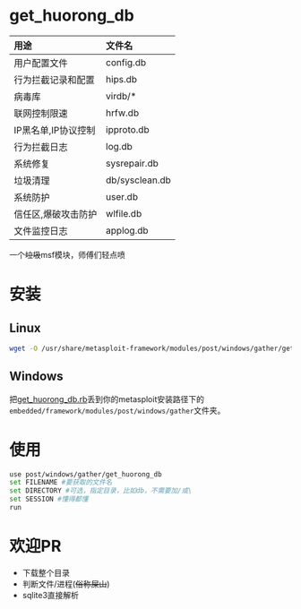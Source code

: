 # get_huorong_db

| 用途                | 文件名         |
| :------------------ | :------------- |
| 用户配置文件        | config.db      |
| 行为拦截记录和配置  | hips.db        |
| 病毒库              | virdb/*        |
| 联网控制限速        | hrfw.db        |
| IP黑名单,IP协议控制 | ipproto.db     |
| 行为拦截日志        | log.db         |
| 系统修复            | sysrepair.db   |
| 垃圾清理            | db/sysclean.db |
| 系统防护            | user.db        |
| 信任区,爆破攻击防护 | wlfile.db      |
| 文件监控日志        | applog.db      |

一个~~垃圾~~msf模块，师傅们轻点喷

# 安装

## Linux

```bash
wget -O /usr/share/metasploit-framework/modules/post/windows/gather/get_huorong_db.rb https://raw.githubusercontent.com/2096779623/get_huorong_db/main/get_huorong_db.rb
```

## Windows

把[get_huorong_db.rb](https://raw.githubusercontent.com/2096779623/get_huorong_db/main/get_huorong_db.rb)丢到你的metasploit安装路径下的`embedded/framework/modules/post/windows/gather`文件夹。

# 使用

```bash
use post/windows/gather/get_huorong_db
set FILENAME #要获取的文件名
set DIRECTORY #可选，指定目录，比如db，不需要加/或\
set SESSION #懂得都懂
run
```

# 欢迎PR

* 下载整个目录
* 判断文件/进程(~~俗称屎山~~)
* sqlite3直接解析
